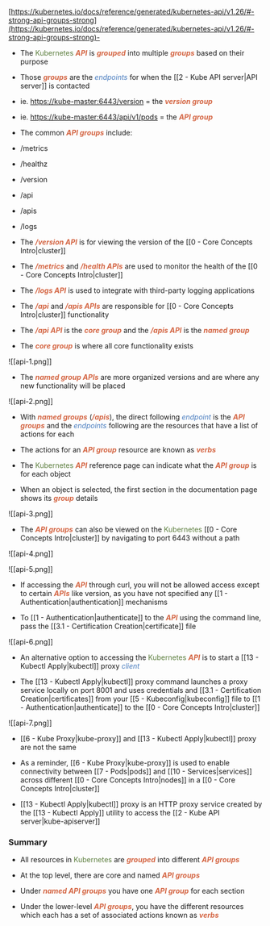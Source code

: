 [https://kubernetes.io/docs/reference/generated/kubernetes-api/v1.26/#-strong-api-groups-strong](https://kubernetes.io/docs/reference/generated/kubernetes-api/v1.26/#-strong-api-groups-strong)-

- The <span style="color:#5c7e3e">Kubernetes</span> <b><i><span style="color:#d46644">API</span></i></b> is <b><i><span style="color:#d46644">grouped</span></i></b> into multiple <b><i><span style="color:#d46644">groups</span></i></b> based on their purpose

- Those <b><i><span style="color:#d46644">groups</span></i></b> are the <i><span style="color:#477bbe">endpoints</span></i> for when the [[2 - Kube API server|API server]] is contacted

- ie. [https://kube-master:6443/version](https://kube-master:6443/version) = the <b><i><span style="color:#d46644">version group</span></i></b>
- ie. [https://kube-master:6443/api/v1/pods](https://kube-master:6443/api/v1/pods) = the <b><i><span style="color:#d46644">API group</span></i></b>

- The common <b><i><span style="color:#d46644">API groups</span></i></b> include:

- /metrics
- /healthz
- /version
- /api
- /apis
- /logs

- The <b><i><span style="color:#d46644">/version API</span></i></b> is for viewing the version of the [[0 - Core Concepts Intro|cluster]]

- The <b><i><span style="color:#d46644">/metrics</span></i></b> and <b><i><span style="color:#d46644">/health APIs</span></i></b> are used to monitor the health of the [[0 - Core Concepts Intro|cluster]]

- The <b><i><span style="color:#d46644">/logs API</span></i></b> is used to integrate with third-party logging applications

- The <b><i><span style="color:#d46644">/api</span></i></b> and <b><i><span style="color:#d46644">/apis APIs</span></i></b> are responsible for [[0 - Core Concepts Intro|cluster]] functionality

- The <b><i><span style="color:#d46644">/api API</span></i></b> is the <b><i><span style="color:#d46644">core group</span></i></b> and the <b><i><span style="color:#d46644">/apis API</span></i></b> is the <b><i><span style="color:#d46644">named group</span></i></b>

- The <b><i><span style="color:#d46644">core group</span></i></b> is where all core functionality exists

![[api-1.png]]

- The <b><i><span style="color:#d46644">named group APIs</span></i></b> are more organized versions and are where any new functionality will be placed

![[api-2.png]]

- With <b><i><span style="color:#d46644">named groups</span></i></b> (<b><i><span style="color:#d46644">/apis</span></i></b>), the direct following <i><span style="color:#477bbe">endpoint</span></i> is the <b><i><span style="color:#d46644">API groups</span></i></b> and the <i><span style="color:#477bbe">endpoints</span></i> following are the resources that have a list of actions for each

- The actions for an <b><i><span style="color:#d46644">API group</span></i></b> resource are known as <b><i><span style="color:#d46644">verbs</span></i></b>

- The <span style="color:#5c7e3e">Kubernetes</span> <b><i><span style="color:#d46644">API</span></i></b> reference page can indicate what the <b><i><span style="color:#d46644">API group</span></i></b> is for each object

- When an object is selected, the first section in the documentation page shows its <b><i><span style="color:#d46644">group</span></i></b> details

![[api-3.png]]

- The <b><i><span style="color:#d46644">API groups</span></i></b> can also be viewed on the <span style="color:#5c7e3e">Kubernetes</span> [[0 - Core Concepts Intro|cluster]] by navigating to port 6443 without a path

![[api-4.png]]

![[api-5.png]]

- If accessing the <b><i><span style="color:#d46644">API</span></i></b> through curl, you will not be allowed access except to certain <b><i><span style="color:#d46644">APIs</span></i></b> like version, as you have not specified any [[1 - Authentication|authentication]] mechanisms

- To [[1 - Authentication|authenticate]] to the <b><i><span style="color:#d46644">API</span></i></b> using the command line, pass the [[3.1 - Certification Creation|certificate]] file

![[api-6.png]]

- An alternative option to accessing the <span style="color:#5c7e3e">Kubernetes</span> <b><i><span style="color:#d46644">API</span></i></b> is to start a [[13 - Kubectl Apply|kubectl]] proxy <i><span style="color:#477bbe">client</span></i>

- The [[13 - Kubectl Apply|kubectl]] proxy command launches a proxy service locally on port 8001 and uses credentials and [[3.1 - Certification Creation|certificates]] from your [[5 - Kubeconfig|kubeconfig]] file to [[1 - Authentication|authenticate]] to the [[0 - Core Concepts Intro|cluster]]

![[api-7.png]]

- [[6 - Kube Proxy|kube-proxy]] and [[13 - Kubectl Apply|kubectl]] proxy are not the same

- As a reminder, [[6 - Kube Proxy|kube-proxy]] is used to enable connectivity between [[7 - Pods|pods]] and [[10 - Services|services]] across different [[0 - Core Concepts Intro|nodes]] in a [[0 - Core Concepts Intro|cluster]]

- [[13 - Kubectl Apply|kubectl]] proxy is an HTTP proxy service created by the [[13 - Kubectl Apply]] utility to access the [[2 - Kube API server|kube-apiserver]]

### Summary

- All resources in <span style="color:#5c7e3e">Kubernetes</span> are <b><i><span style="color:#d46644">grouped</span></i></b> into different <b><i><span style="color:#d46644">API groups</span></i></b>

- At the top level, there are core and named <b><i><span style="color:#d46644">API groups</span></i></b>

- Under <b><i><span style="color:#d46644">named API groups</span></i></b> you have one <b><i><span style="color:#d46644">API group</span></i></b> for each section

- Under the lower-level <b><i><span style="color:#d46644">API groups</span></i></b>, you have the different resources which each has a set of associated actions known as <b><i><span style="color:#d46644">verbs</span></i></b>